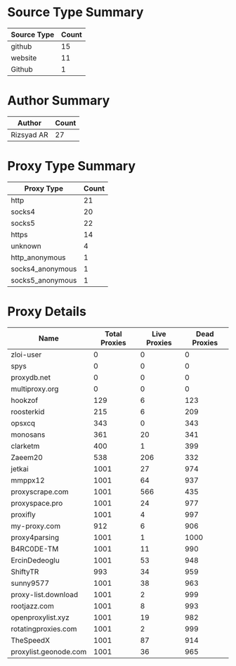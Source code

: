 # Source Type Summary

| Source Type | Count |
|-------------|-------|
| github | 15 |
| website | 11 |
| Github | 1 |


# Author Summary

| Author | Count |
|--------|-------|
| Rizsyad AR | 27 |


# Proxy Type Summary

| Proxy Type | Count |
|------------|-------|
| http | 21 |
| socks4 | 20 |
| socks5 | 22 |
| https | 14 |
| unknown | 4 |
| http_anonymous | 1 |
| socks4_anonymous | 1 |
| socks5_anonymous | 1 |


# Proxy Details

| Name | Total Proxies | Live Proxies | Dead Proxies |
|------|---------------|--------------|---------------|
| zloi-user | 0 | 0 | 0 |
| spys | 0 | 0 | 0 |
| proxydb.net | 0 | 0 | 0 |
| multiproxy.org | 0 | 0 | 0 |
| hookzof | 129 | 6 | 123 |
| roosterkid | 215 | 6 | 209 |
| opsxcq | 343 | 0 | 343 |
| monosans | 361 | 20 | 341 |
| clarketm | 400 | 1 | 399 |
| Zaeem20 | 538 | 206 | 332 |
| jetkai | 1001 | 27 | 974 |
| mmppx12 | 1001 | 64 | 937 |
| proxyscrape.com | 1001 | 566 | 435 |
| proxyspace.pro | 1001 | 24 | 977 |
| proxifly | 1001 | 4 | 997 |
| my-proxy.com | 912 | 6 | 906 |
| proxy4parsing | 1001 | 1 | 1000 |
| B4RC0DE-TM | 1001 | 11 | 990 |
| ErcinDedeoglu | 1001 | 53 | 948 |
| ShiftyTR | 993 | 34 | 959 |
| sunny9577 | 1001 | 38 | 963 |
| proxy-list.download | 1001 | 2 | 999 |
| rootjazz.com | 1001 | 8 | 993 |
| openproxylist.xyz | 1001 | 19 | 982 |
| rotatingproxies.com | 1001 | 2 | 999 |
| TheSpeedX | 1001 | 87 | 914 |
| proxylist.geonode.com | 1001 | 36 | 965 |
